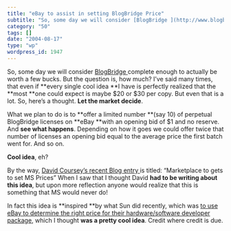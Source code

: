 ```yaml
---
title: "eBay to assist in setting BlogBridge Price"
subtitle: "So, some day we will consider [BlogBridge ](http://www.blogbridge.com)complete enough to actually be..."
category: "50"
tags: []
date: "2004-08-17"
type: "wp"
wordpress_id: 1947
---
```

So, some day we will consider [BlogBridge ](http://www.blogbridge.com)complete enough to actually be worth a few bucks. But the question is, how much? I’ve said many times, that even if **every single cool idea **I have is perfectly realized that the **most **one could expect is maybe $20 or $30 per copy. But even that is a lot.
So, here’s a thought. **Let the market decide**. 

What we plan to do is to **offer a limited number **(say 10) of perpetual BlogBridge licenses on **eBay **with an opening bid of $1 and no reserve. And **see what happens**. Depending on how it goes we could offer twice that number of licenses an opening bid equal to the average price the first batch went for. And so on. 

**Cool idea**, eh?

By the way, [David Coursey’s recent Blog entry ](http://blog.ziffdavis.com/coursey/archive/2004/08/16/1733.aspx)is titled: “Marketplace to gets to set MS Prices” When I saw that I thought David **had to be writing about this idea**, but upon more reflection anyone would realize that this is something that MS would never do!

In fact this idea is **inspired **by what Sun did recently, which was [to use eBay to determine the right price for their hardware/software developer package](http://members.ebay.com/ws2/eBayISAPI.dll?ViewUserPage&userid=auctions.sun.com), which I thought **was a pretty cool idea**. Credit where credit is due.